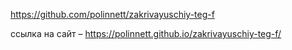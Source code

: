 https://github.com/polinnett/zakrivayuschiy-teg-f

ссылка на сайт – https://polinnett.github.io/zakrivayuschiy-teg-f/

